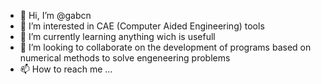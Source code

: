 - 👋 Hi, I’m @gabcn
- 👀 I’m interested in CAE (Computer Aided Engineering) tools 
- 🌱 I’m currently learning anything wich is usefull
- 💞️ I’m looking to collaborate on the development of programs based on numerical methods to solve engeneering problems
- 📫 How to reach me ...

<!---
gabcn/gabcn is a ✨ special ✨ repository because its `README.md` (this file) appears on your GitHub profile.
You can click the Preview link to take a look at your changes.
--->
